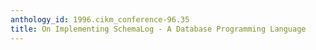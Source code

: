 ```yaml
---
anthology_id: 1996.cikm_conference-96.35
title: On Implementing SchemaLog - A Database Programming Language
---
```

